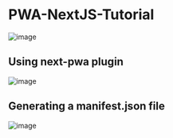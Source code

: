 # PWA-NextJS-Tutorial

![image](https://user-images.githubusercontent.com/55777067/168456901-6812a956-3f50-430f-9691-468efc6b7a4e.png)

## Using next-pwa plugin
![image](https://user-images.githubusercontent.com/55777067/168456837-63231077-86b2-4cb1-afc7-59ce293a729f.png)

## Generating a manifest.json file
![image](https://user-images.githubusercontent.com/55777067/168456789-7cbf1d0c-e3b1-4cba-9e03-2ed3a08f8788.png)


